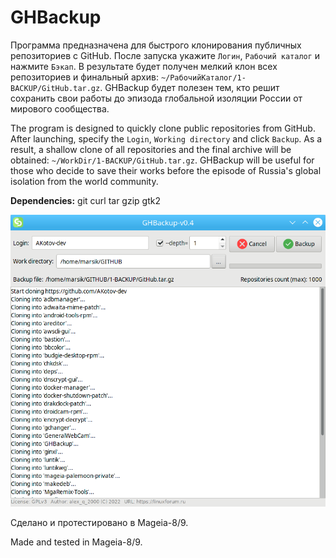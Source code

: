 # GHBackup
Программа предназначена для быстрого клонирования публичных репозиториев с GitHub. После запуска укажите `Логин`, `Рабочий каталог` и нажмите `Бэкап`. В результате будет получен мелкий клон всех репозиториев и финальный архив: `~/РабочийКаталог/1-BACKUP/GitHub.tar.gz`. GHBackup будет полезен тем, кто решит сохранить свои работы до эпизода глобальной изоляции России от мирового сообщества.

The program is designed to quickly clone public repositories from GitHub. After launching, specify the `Login`, `Working directory` and click `Backup`. As a result, a shallow clone of all repositories and the final archive will be obtained: `~/WorkDir/1-BACKUP/GitHub.tar.gz`. GHBackup will be useful for those who decide to save their works before the episode of Russia's global isolation from the world community.  
  
**Dependencies:** git curl tar gzip gtk2
  
![](https://github.com/AKotov-dev/GHBackup/blob/main/ScreenShot1.png)  
  
Сделано и протестировано в Mageia-8/9.  
  
Made and tested in Mageia-8/9.